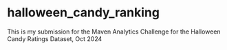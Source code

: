 # halloween_candy_ranking
This is my submission for the Maven Analytics Challenge for the Halloween Candy Ratings Dataset, Oct 2024
